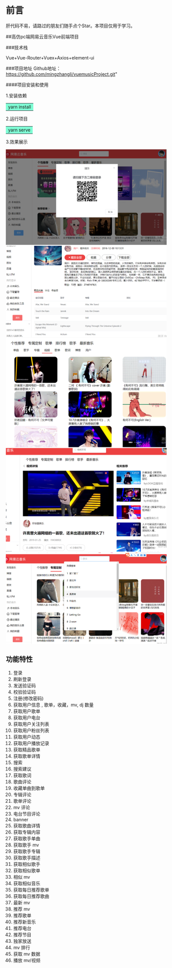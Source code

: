 
# 前言

肝代码不易，请路过的朋友们随手点个Star。本项目仅用于学习。 


##高仿pc端网易云音乐Vue前端项目

###技术栈
<p>Vue+Vue-Router+Vuex+Axios+element-ui</p>


###项目地址
Github地址： https://github.com/mingzhangli/vuemusicProject.git"

####项目安装和使用

1.安装依赖  

<table><tr><td bgcolor=#7FFFD4>yarn install</td></tr></table>

2.运行项目  

<table><tr><td bgcolor=#7FFFD4>yarn serve</td></tr></table>  



3.效果展示

<img src="./readmeImg/login.png" >
<img src="./readmeImg/loginList.png" >
<img src="./readmeImg/mv.png" >
<img src="./readmeImg/playMV.png" >
<img src="./readmeImg/search.png" >


## 功能特性

1. 登录
2. 刷新登录
3. 发送验证码
4. 校验验证码
5. 注册(修改密码)
6. 获取用户信息 , 歌单，收藏，mv, dj 数量
7. 获取用户歌单
8. 获取用户电台
9. 获取用户关注列表
10. 获取用户粉丝列表
11. 获取用户动态
12. 获取用户播放记录
13. 获取精品歌单
14. 获取歌单详情
15. 搜索
16. 搜索建议
17. 获取歌词
18. 歌曲评论
19. 收藏单曲到歌单
20. 专辑评论
21. 歌单评论
22. mv 评论
23. 电台节目评论
24. banner
25. 获取歌曲详情
26. 获取专辑内容
27. 获取歌手单曲
28. 获取歌手 mv
29. 获取歌手专辑
30. 获取歌手描述
31. 获取相似歌手
32. 获取相似歌单
33. 相似 mv
34. 获取相似音乐
35. 获取每日推荐歌单
36. 获取每日推荐歌曲
37. 最新 mv
38. 推荐 mv
39. 推荐歌单
40. 推荐新音乐
41. 推荐电台
42. 推荐节目
43. 独家放送
44. mv 排行
45. 获取 mv 数据
46. 播放 mv/视频

